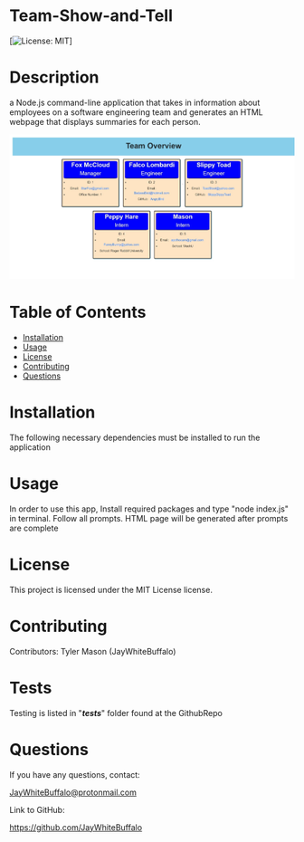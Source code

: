 
# Team-Show-and-Tell
[![License: MIT](https://img.shields.io/badge/License-MIT-yellow.svg)]
# Description
a Node.js command-line application that takes in information about employees on a software engineering team and generates an HTML webpage that displays summaries for each person. 

![Screenshot of rendered HTML page](./images/ShowandtellScreenShot.jpeg)
# Table of Contents
* [Installation](#installation)
* [Usage](#usage)
* [License](#license)
* [Contributing](#contributing)
* [Questions](#questions)
# Installation
The following necessary dependencies must be installed to run the application
# Usage
In order to use this app, Install required packages and type "node index.js" in terminal. Follow all prompts. HTML page will be generated after prompts are complete
# License
This project is licensed under the MIT License license.
# Contributing
Contributors: Tyler Mason (JayWhiteBuffalo)
# Tests
Testing is listed in "___tests___" folder found at the GithubRepo
# Questions
If you have any questions, contact:

 JayWhiteBuffalo@protonmail.com

 Link to GitHub:

https://github.com/JayWhiteBuffalo
